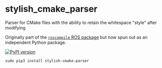 # stylish_cmake_parser
Parser for CMake files with the ability to retain the whitespace "style" after modifying

Originally part of the [`roscompile` ROS package](https://github.com/DLu/roscompile) but now spun out as an independent Python package.

[![PyPI version](https://badge.fury.io/py/stylish-cmake-parser.svg)](https://badge.fury.io/py/stylish-cmake-parser)

    sudo pip3 install stylish-cmake-parser
